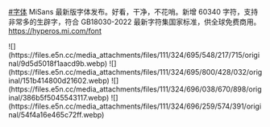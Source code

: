 <p><a href="https://e5n.cc/tags/%E5%AD%97%E4%BD%93" class="mention hashtag" rel="tag">#<span>字体</span></a> MiSans 最新版字体发布。好看，干净，不花哨。新增 60340 字符，支持非常多的生辟字，符合 GB18030-2022 最新字符集国家标准，供全球免费商用。<br /><a href="https://hyperos.mi.com/font" target="_blank" rel="nofollow noopener" translate="no"><span class="invisible">https://</span><span class="">hyperos.mi.com/font</span><span class="invisible"></span></a></p>
![](https://files.e5n.cc/media_attachments/files/111/324/695/548/217/715/original/9d5d5018f1aacd9b.webp)
![](https://files.e5n.cc/media_attachments/files/111/324/695/800/428/032/original/151b414800d21602.webp)
![](https://files.e5n.cc/media_attachments/files/111/324/696/038/670/898/original/386b5f5045543117.webp)
![](https://files.e5n.cc/media_attachments/files/111/324/696/259/574/391/original/54f4a16e465c72ff.webp)